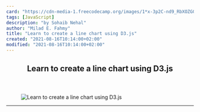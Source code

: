 ```yaml
---
card: "https://cdn-media-1.freecodecamp.org/images/1*x-3p2C-nd9_RbXOZG0Dx0A.png"
tags: [JavaScript]
description: "by Sohaib Nehal"
author: "Milad E. Fahmy"
title: "Learn to create a line chart using D3.js"
created: "2021-08-16T10:14:00+02:00"
modified: "2021-08-16T10:14:00+02:00"
---
```

<div class="site-wrapper">
<main id="site-main" class="site-main outer">
<div class="inner">
<article class="post-full post tag-javascript tag-d3js tag-programming tag-web-development tag-tech ">
<header class="post-full-header">
<h1 class="post-full-title">Learn to create a line chart using D3.js</h1>
</header>
<figure class="post-full-image">
<picture>
<source media="(max-width: 700px)" sizes="1px" srcset="data:image/gif;base64,R0lGODlhAQABAIAAAAAAAP///yH5BAEAAAAALAAAAAABAAEAAAIBRAA7 1w">
<source media="(min-width: 701px)" sizes="(max-width: 800px) 400px,
(max-width: 1170px) 700px,
1400px" srcset="https://cdn-media-1.freecodecamp.org/images/1*x-3p2C-nd9_RbXOZG0Dx0A.png 300w,
https://cdn-media-1.freecodecamp.org/images/1*x-3p2C-nd9_RbXOZG0Dx0A.png 600w,
https://cdn-media-1.freecodecamp.org/images/1*x-3p2C-nd9_RbXOZG0Dx0A.png 1000w,
https://cdn-media-1.freecodecamp.org/images/1*x-3p2C-nd9_RbXOZG0Dx0A.png 2000w">
<img onerror="this.style.display='none'" src="https://cdn-media-1.freecodecamp.org/images/1*x-3p2C-nd9_RbXOZG0Dx0A.png" alt="Learn to create a line chart using D3.js">
</picture>
</figure>
<section class="post-full-content">
<div class="post-content medium-migrated-article">
</div>
<hr>
</section>
</article>
</div>
</main>
</div>
<!-- Google Tag Manager (noscript) -->
<!-- End Google Tag Manager (noscript) -->
